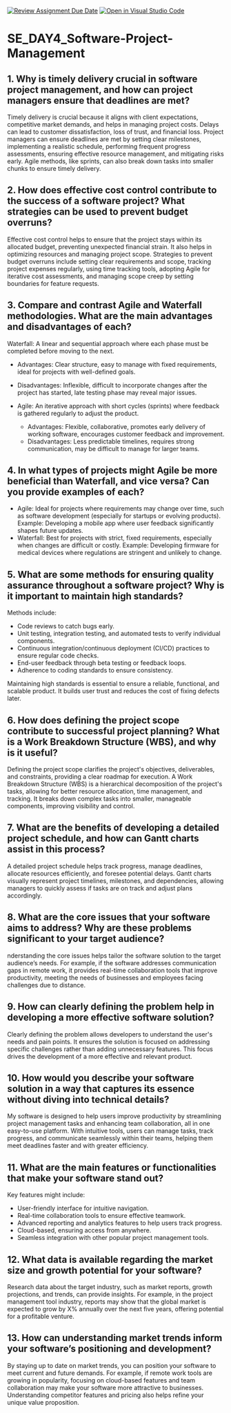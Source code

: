 [![Review Assignment Due Date](https://classroom.github.com/assets/deadline-readme-button-22041afd0340ce965d47ae6ef1cefeee28c7c493a6346c4f15d667ab976d596c.svg)](https://classroom.github.com/a/9pw6JKcu)
[![Open in Visual Studio Code](https://classroom.github.com/assets/open-in-vscode-2e0aaae1b6195c2367325f4f02e2d04e9abb55f0b24a779b69b11b9e10269abc.svg)](https://classroom.github.com/online_ide?assignment_repo_id=18432126&assignment_repo_type=AssignmentRepo)
# SE_DAY4_Software-Project-Management
## 1. Why is timely delivery crucial in software project management, and how can project managers ensure that deadlines are met?
Timely delivery is crucial because it aligns with client expectations, competitive market demands, and helps in managing project costs. Delays can lead to customer dissatisfaction, loss of trust, and financial loss. Project managers can ensure deadlines are met by setting clear milestones, implementing a realistic schedule, performing frequent progress assessments, ensuring effective resource management, and mitigating risks early. Agile methods, like sprints, can also break down tasks into smaller chunks to ensure timely delivery.

## 2. How does effective cost control contribute to the success of a software project? What strategies can be used to prevent budget overruns?
Effective cost control helps to ensure that the project stays within its allocated budget, preventing unexpected financial strain. It also helps in optimizing resources and managing project scope. Strategies to prevent budget overruns include setting clear requirements and scope, tracking project expenses regularly, using time tracking tools, adopting Agile for iterative cost assessments, and managing scope creep by setting boundaries for feature requests.
## 3. Compare and contrast Agile and Waterfall methodologies. What are the main advantages and disadvantages of each?
 Waterfall: A linear and sequential approach where each phase must be completed before moving to the next.
  - Advantages: Clear structure, easy to manage with fixed requirements, ideal for projects with well-defined goals.
  - Disadvantages: Inflexible, difficult to incorporate changes after the project has started, late testing phase may reveal major issues.

- Agile: An iterative approach with short cycles (sprints) where feedback is gathered regularly to adjust the product.
  - Advantages: Flexible, collaborative, promotes early delivery of working software, encourages customer feedback and improvement.
  - Disadvantages: Less predictable timelines, requires strong communication, may be difficult to manage for larger teams.

## 4. In what types of projects might Agile be more beneficial than Waterfall, and vice versa? Can you provide examples of each?

- Agile: Ideal for projects where requirements may change over time, such as software development (especially for startups or evolving products). Example: Developing a mobile app where user feedback significantly shapes future updates.
- Waterfall: Best for projects with strict, fixed requirements, especially when changes are difficult or costly. Example: Developing firmware for medical devices where regulations are stringent and unlikely to change.


## 5. What are some methods for ensuring quality assurance throughout a software project? Why is it important to maintain high standards?
Methods include:
- Code reviews to catch bugs early.
- Unit testing, integration testing, and automated tests to verify individual components.
- Continuous integration/continuous deployment (CI/CD) practices to ensure regular code checks.
- End-user feedback through beta testing or feedback loops.
- Adherence to coding standards to ensure consistency.

Maintaining high standards is essential to ensure a reliable, functional, and scalable product. It builds user trust and reduces the cost of fixing defects later.

## 6. How does defining the project scope contribute to successful project planning? What is a Work Breakdown Structure (WBS), and why is it useful?
Defining the project scope clarifies the project's objectives, deliverables, and constraints, providing a clear roadmap for execution. A Work Breakdown Structure (WBS) is a hierarchical decomposition of the project's tasks, allowing for better resource allocation, time management, and tracking. It breaks down complex tasks into smaller, manageable components, improving visibility and control.

## 7. What are the benefits of developing a detailed project schedule, and how can Gantt charts assist in this process?
A detailed project schedule helps track progress, manage deadlines, allocate resources efficiently, and foresee potential delays. Gantt charts visually represent project timelines, milestones, and dependencies, allowing managers to quickly assess if tasks are on track and adjust plans accordingly.

## 8. What are the core issues that your software aims to address? Why are these problems significant to your target audience?
nderstanding the core issues helps tailor the software solution to the target audience’s needs. For example, if the software addresses communication gaps in remote work, it provides real-time collaboration tools that improve productivity, meeting the needs of businesses and employees facing challenges due to distance.
## 9. How can clearly defining the problem help in developing a more effective software solution?
Clearly defining the problem allows developers to understand the user's needs and pain points. It ensures the solution is focused on addressing specific challenges rather than adding unnecessary features. This focus drives the development of a more effective and relevant product.

## 10. How would you describe your software solution in a way that captures its essence without diving into technical details?
My software is designed to help users improve productivity by streamlining project management tasks and enhancing team collaboration, all in one easy-to-use platform. With intuitive tools, users can manage tasks, track progress, and communicate seamlessly within their teams, helping them meet deadlines faster and with greater efficiency.
## 11. What are the main features or functionalities that make your software stand out?
Key features might include:
- User-friendly interface for intuitive navigation.
- Real-time collaboration tools to ensure effective teamwork.
- Advanced reporting and analytics features to help users track progress.
- Cloud-based, ensuring access from anywhere.
- Seamless integration with other popular project management tools.
## 12. What data is available regarding the market size and growth potential for your software?

Research data about the target industry, such as market reports, growth projections, and trends, can provide insights. For example, in the project management tool industry, reports may show that the global market is expected to grow by X% annually over the next five years, offering potential for a profitable venture.

## 13. How can understanding market trends inform your software’s positioning and development?
By staying up to date on market trends, you can position your software to meet current and future demands. For example, if remote work tools are growing in popularity, focusing on cloud-based features and team collaboration may make your software more attractive to businesses. Understanding competitor features and pricing also helps refine your unique value proposition.
